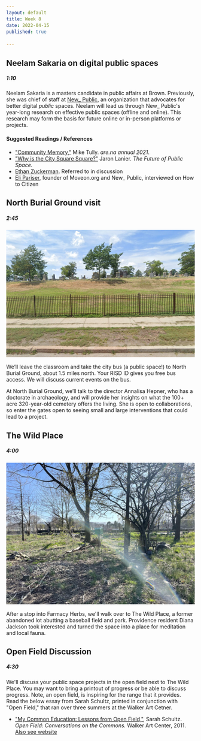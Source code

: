 ```yaml
---
layout: default
title: Week 8
date: 2022-04-15
published: true

---
```




## Neelam Sakaria on digital public spaces

##### 1:10

Neelam Sakaria is a masters candidate in public affairs at Brown. Previously, she was chief of staff at [New_ Public](https://newpublic.org/), an organization that advocates for better digital *public* spaces. Neelam will lead us through New_ Public's year-long research on effective public spaces (offline and online). This research may form the basis for future online or in-person platforms or projects.

#### Suggested Readings / References

* ["Community Memory,"](https://drive.google.com/file/d/1qdzAGDJchAf6JuN8-TcvzAv-ooLvWLqo/view?usp=sharing) Mike Tully. *are.na annual 2021*.
* ["Why is the City Square Square?"](https://drive.google.com/file/d/1FvMbPF4_V_Oi0Il8zsg-7zxwxDRd3P_e/view?usp=sharing) Jaron Lanier. *The Future of Public Space.*
* [Ethan Zuckerman](https://ethanzuckerman.com/). Referred to in discussion
* [Eli Pariser](https://www.howtocitizen.com/episodes/public-parks-and-re-creation-with-eli-pariser), founder of Moveon.org and New_ Public, interviewed on How to Citizen

## North Burial Ground visit

##### 2:45

![North Burial Ground](/img/northburial.jpg)

We’ll leave the classroom and take the city bus (a public space!) to North Burial Ground, about 1.5 miles north. Your RISD ID gives you free bus access. We will discuss current events on the bus.

At North Burial Ground, we’ll talk to the director Annalisa Hepner, who has a doctorate in archaeology, and will provide her insights on what the 100+ acre 320-year-old cemetery offers the living. She is open to collaborations, so enter the gates open to seeing small and large interventions that could lead to a project.

## The Wild Place

##### 4:00

![The Wild Place](/img/IMG_2804.jpg)

After a stop into Farmacy Herbs, we'll walk over to The Wild Place, a former abandoned lot abutting a baseball field and park. Providence resident Diana Jackson took interested and turned the space into a place for meditation and local fauna. 




## Open Field Discussion

##### 4:30

We'll discuss your public space projects in the open field next to The Wild Place. You may want to bring a printout of progress or be able to discuss progress. Note, an open field, is inspiring for the range that it provides. Read the below essay from Sarah Schultz, printed in conjunction with "Open Field," that ran over three summers at the Walker Art Cetner.


* ["My Common Education: Lessons from Open Field,"](https://drive.google.com/file/d/1Sjm9vXVLQDU97oG7aDbyxYPn1b6qN_uI/view?usp=sharing), Sarah Schultz. *Open Field: Conversations on the Commons.* Walker Art Center, 2011. [Also see website](https://walkerart.org/magazine/series/open-field-conversations-on-the-common)

